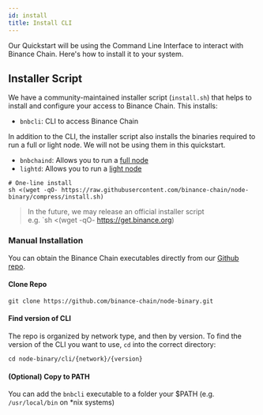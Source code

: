 ```yaml
---
id: install
title: Install CLI
---
```


Our Quickstart will be using the Command Line Interface to interact with Binance Chain. Here's how to install it to your system.

## Installer Script

We have a community-maintained installer script (`install.sh`) that helps to install and configure your access to Binance Chain. This installs:

- `bnbcli`: CLI to access Binance Chain

In addition to the CLI, the installer script also installs the binaries required to run a full or light node. We will not be using them in this quickstart.

- `bnbchaind`: Allows you to run a [full node](../node/fullnode)
- `lightd`: Allows you to run a [light node](../node/lightnode)

```shell
# One-line install
sh <(wget -qO- https://raw.githubusercontent.com/binance-chain/node-binary/compress/install.sh)
```

> In the future, we may release an official installer script  
> e.g. `sh <(wget -qO- https://get.binance.org)

### Manual Installation

You can obtain the Binance Chain executables directly from our [Github repo](https://github.com/binance-chain/node-binary).

#### Clone Repo

```shell
git clone https://github.com/binance-chain/node-binary.git
```

#### Find version of CLI

The repo is organized by network type, and then by version. To find the version of the CLI you want to use, `cd` into the correct directory:

```shell
cd node-binary/cli/{network}/{version}
```

#### (Optional) Copy to PATH

You can add the `bnbcli` executable to a folder your \$PATH (e.g. `/usr/local/bin` on \*nix systems)
